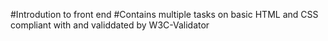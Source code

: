 #Introdution to front end
#Contains multiple tasks on basic HTML and CSS compliant with and validdated by W3C-Validator

